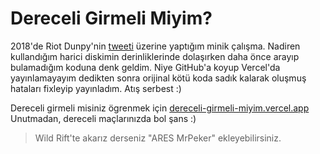 # Dereceli Girmeli Miyim?
 
2018'de Riot Dunpy'nin [tweeti](https://twitter.com/RiotDunpy/status/1008307714714488832) üzerine yaptığım minik çalışma. Nadiren kullandığım harici diskimin derinliklerinde dolaşırken daha önce arayıp bulamadığım koduna denk geldim. Niye GitHub'a koyup Vercel'da yayınlamayayım dedikten sonra orijinal kötü koda sadık kalarak oluşmuş hataları fixleyip yayınladım. Atış serbest :) 

Dereceli girmeli misiniz ögrenmek için [dereceli-girmeli-miyim.vercel.app](https://dereceli-girmeli-miyim.vercel.app/)
Unutmadan, dereceli maçlarınızda bol şans :) 

> Wild Rift'te akarız derseniz "ARES MrPeker" ekleyebilirsiniz.

